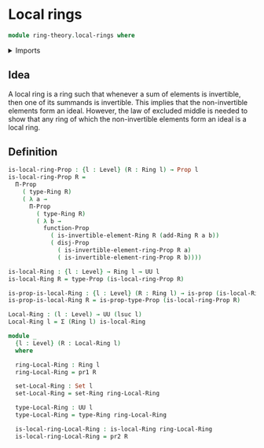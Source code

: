 # Local rings

```agda
module ring-theory.local-rings where
```

<details><summary>Imports</summary>

```agda
open import foundation.dependent-pair-types
open import foundation.disjunction
open import foundation.propositions
open import foundation.sets
open import foundation.universe-levels

open import ring-theory.invertible-elements-rings
open import ring-theory.rings
```

</details>

## Idea

A local ring is a ring such that whenever a sum of elements is invertible, then
one of its summands is invertible. This implies that the non-invertible elements
form an ideal. However, the law of excluded middle is needed to show that any
ring of which the non-invertible elements form an ideal is a local ring.

## Definition

```agda
is-local-ring-Prop : {l : Level} (R : Ring l) → Prop l
is-local-ring-Prop R =
  Π-Prop
    ( type-Ring R)
    ( λ a →
      Π-Prop
        ( type-Ring R)
        ( λ b →
          function-Prop
            ( is-invertible-element-Ring R (add-Ring R a b))
            ( disj-Prop
              ( is-invertible-element-ring-Prop R a)
              ( is-invertible-element-ring-Prop R b))))

is-local-Ring : {l : Level} → Ring l → UU l
is-local-Ring R = type-Prop (is-local-ring-Prop R)

is-prop-is-local-Ring : {l : Level} (R : Ring l) → is-prop (is-local-Ring R)
is-prop-is-local-Ring R = is-prop-type-Prop (is-local-ring-Prop R)

Local-Ring : (l : Level) → UU (lsuc l)
Local-Ring l = Σ (Ring l) is-local-Ring

module _
  {l : Level} (R : Local-Ring l)
  where

  ring-Local-Ring : Ring l
  ring-Local-Ring = pr1 R

  set-Local-Ring : Set l
  set-Local-Ring = set-Ring ring-Local-Ring

  type-Local-Ring : UU l
  type-Local-Ring = type-Ring ring-Local-Ring

  is-local-ring-Local-Ring : is-local-Ring ring-Local-Ring
  is-local-ring-Local-Ring = pr2 R
```

